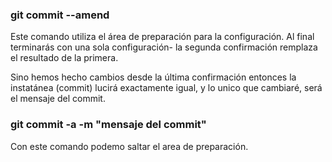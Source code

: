 ### git commit --amend
Este comando utiliza el área de preparación para la configuración.
Al final terminarás con una sola configuración- la segunda confirmación
remplaza el resultado de la primera.

Sino hemos hecho cambios desde la última confirmación entonces la instatánea (commit) lucirá exactamente
igual, y lo unico que cambiaré, será el mensaje del commit.

### git commit -a -m "mensaje del commit"
Con este comando podemo saltar el area de preparación.